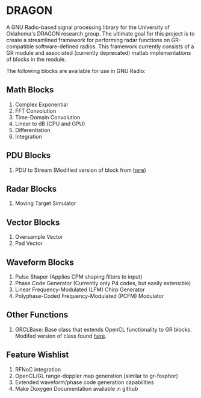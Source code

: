 # DRAGON
A GNU Radio-based signal processing library for the University of Oklahoma's
DRAGON research group. The ultimate goal for this project is to create a
streamlined framework for performing radar functions on GR-compatible
software-defined radios. This framework currently consists of a GR module and
associated (currently deprecated) matlab implementations of blocks in the
module.

The following blocks are available for use in GNU Radio:

## Math Blocks
1. Complex Exponential
2. FFT Convolution
3. Time-Domain Convolution
4. Linear to dB (CPU and GPU)
5. Differentiation
6. Integration

## PDU Blocks
1. PDU to Stream
(Modified version of block from [here](https://github.com/sandialabs/gr-pdu_utils))

## Radar Blocks
1. Moving Target Simulator

## Vector Blocks
1. Oversample Vector
2. Pad Vector

## Waveform Blocks
1. Pulse Shaper (Applies CPM shaping filters to input)
2. Phase Code Generator (Currently only P4 codes, but easily extensible)
3. Linear Frequency-Modulated (LFM) Chirp Generator
4. Polyphase-Coded Frequency-Modulated (PCFM) Modulator

## Other Functions
1. GRCLBase: Base class that extends OpenCL functionality to GR blocks.
Modifed version of class found [here](ht.tps://github.com/ghostop14/gr-clenabled).
## Feature Wishlist
1. RFNoC integration
2. OpenCL/GL range-doppler map generation (similar to gr-fosphor)
3. Extended waveform/phase code generation capabilities
4. Make Doxygen Documentation available in github

